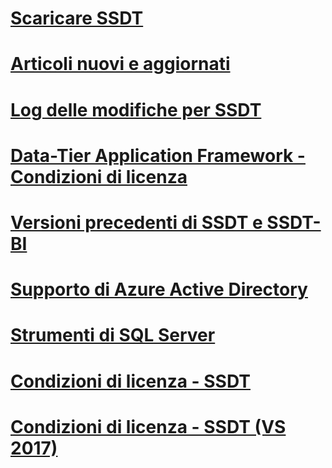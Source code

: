 # [Scaricare SSDT](download-sql-server-data-tools-ssdt.md)
# [Articoli nuovi e aggiornati](new-updated-ssdt.md)
# [Log delle modifiche per SSDT](changelog-for-sql-server-data-tools-ssdt.md)
# [Data-Tier Application Framework - Condizioni di licenza](data-tier-application-framework-license-terms.md)
# [Versioni precedenti di SSDT e SSDT-BI](previous-releases-of-sql-server-data-tools-ssdt-and-ssdt-bi.md)
# [Supporto di Azure Active Directory](azure-active-directory.md)
# [Strumenti di SQL Server](sql-server-tools.md)
# [Condizioni di licenza - SSDT](sql-server-data-tools-license-terms.md)
# [Condizioni di licenza - SSDT (VS 2017)](sql-server-data-tools-license-terms-vs2017.md)
